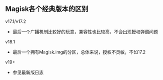 ## Magisk各个经典版本的区别
v17.1/v17.2
- 最后一个广播机制比较好的玩意，兼容性也比较高，不会出现授权弹窗问题

v18.1
- 最后一个拥有Magisk.img的分区，总体来说，授权不灵敏，不如17.2

v19+
- 参见最新版日志